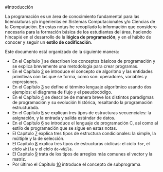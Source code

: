 #Introducción

La programación es un área de conocimiento fundamental para las licenciaturas
y/o ingenierías en Sistemas Computacionales y/o Ciencias de la Computación. En
estas notas he recopilado la información que considero necesaria para la
formación básica de los estudiantes del área, haciendo hincapié en el desarrollo
de la **lógica de programación**, y en el hábito de conocer y seguir un **estilo
de codificación**. 

Este documento está organizado de la siguiente manera:
 
* En el Capítulo [1](docs/basicos.html) se describen los conceptos básicos
de programación y se explica brevemente una metodología para crear programas. 
* En el Capítulo [2](docs/entidades-primitivas.html) se introduce el concepto 
de algoritmo y las entidades primitivas con las que se forma, como son: 
operadores, variables y expresiones. 
* En el Capítulo [3](docs/lenguajes-algorítmicos.html) se define el término 
lenguaje algorítmico usando dos ejemplos: el diagrama de flujo y el pseudocódigo. 
* En el Capítulo [4](docs/programacion-estructurada.html) se describe de manera
breve los distintos paradigmas de programación y su evolución histórica,
resaltando la programación estructurada. 
* En el Capítulo [5](docs/estructuras-secuenciales.html) se explican tres
tipos de estructuras secuenciales: la asignación, y la entrada y salida estándar
de datos. 
* En el Capítulo [6](docs/lenguaje-c.html) se introduce el lenguaje de
programación C, así como al estilo de programación que se sigue en estas notas. 
* El Capítulo [7](docs/estructuras-condicionales.html) explica tres tipos de
estructura condicionales: la simple, la múltiple  y la de selección. 
* El Capítulo [8](docs/estructuras-ciclicas.html) explica tres tipos de
estructuras cíclicas: el ciclo `for`, el ciclo `while` y el ciclo `do-while`. 
* El Capítulo [9](docs/arreglos.html) trata de los tipos de arreglos más
comunes el vector y la matriz. 
* Por último el Capítulo [10](docs/subprogramas.html) introduce el concepto de 
subprograma.
